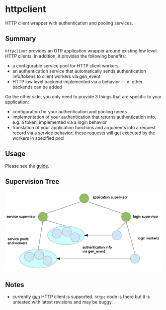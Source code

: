 httpclient
==========

HTTP client wrapper with authentication and pooling services.

Summary
-------

`httpclient` provides an OTP application wrapper around existing low level
HTTP clients. In addition, it provides the following benefits:

* a configurable service pool for HTTP client workers
* an authentication service that automatically sends authentication info/tokens
    to client workers via gen_event
* HTTP low level backend implemented via a behavior - i.e. other backends can
    be added

On the other side, you only need to provide 3 things that are specific to your
application:

* configuration for your authentication and pooling needs
* implementation of your authentication that returns authentication info, e.g.
    a token, implemented via a login behavior
* translation of your application functions and arguments into a request
    record via a service behavior; these requests will get executed by the
    workers in specified pool

Usage
-----

Please see the [guide](guide/README.md).

Supervision Tree
----------------

![simplified httpclient supervision tree](/guide/supervision-tree.png?raw=true)

Notes
-----

* currently [gun](https://github.com/extend/gun) HTTP client is supported.
`httpc` code is there but it is untested with latest revisions and may be
buggy.
